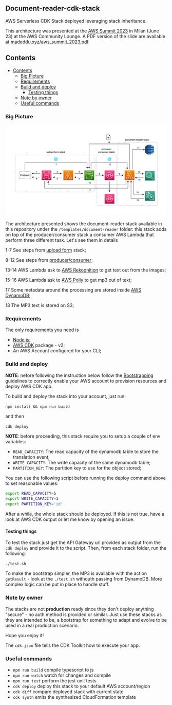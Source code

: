 ## Document-reader-cdk-stack <!-- omit in toc -->

AWS Serverless CDK Stack deployed leveraging stack inheritance.

This architecture was presented at the [AWS Summit 2023](https://aws.amazon.com/it/events/summits/milano/agenda/?emea-event-agenda-card.sort-by=item.additionalFields.title&emea-event-agenda-card.sort-order=asc&awsf.emea-event-agenda-level=*all&awsf.emea-event-agenda-role=*all&awsf.emea-event-agenda-category=*all&awsf.emea-event-agenda-aws-industry=*all&emea-event-agenda-card.q=COM204&emea-event-agenda-card.q_operator=AND#session) in Milan (June 23) at the AWS Community Lounge. A PDF version of the slide are available at [madeddu.xyz/aws_summit_2023.pdf](https://madeddu.xyz/aws_summit_2023.pdf)

## Contents
- [Contents](#contents)
  - [Big Picture](#big-picture)
  - [Requirements](#requirements)
  - [Build and deploy](#build-and-deploy)
    - [Testing things](#testing-things)
  - [Note by owner](#note-by-owner)
  - [Useful commands](#useful-commands)

### Big Picture

![](../../img/doc/document-reader.jpg)

The architecture presented shows the document-reader stack available in this repository under the `/templates/document-reader` folder: this stack adds on top of the producer/consumer stack a consumer AWS Lambda that perform three different task. Let's see them in details

1-7 See steps from [upload form](https://github.com/made2591/serverless-cdk-stacks/blob/main/templates/upload-form/README.md) stack;

8-12 See steps from [producer/consumer](https://github.com/made2591/serverless-cdk-stacks/blob/main/templates/producer-consumer/README.md);

13-14 AWS Lambda ask to [AWS Rekognition](https://aws.amazon.com/rekognition/) to get text out from the images;

15-16 AWS Lambda ask to [AWS Polly](https://aws.amazon.com/polly/) to get mp3 out of text;

17 Some metadata around the processing are stored inside [AWS DynamoDB](https://aws.amazon.com/dynamodb/);

18 The MP3 text is stored on S3;

### Requirements

The only requirements you need is
- [Node.js](https://nodejs.org/en);
- [AWS CDK](https://docs.aws.amazon.com/cdk/v2/guide/getting_started.html) package - v2;
- An AWS Account configured for your CLI;

### Build and deploy

**NOTE**: nefore following the instruction below follow the [Bootstrapping](https://docs.aws.amazon.com/cdk/v2/guide/bootstrapping.html) guidelines to correctly enable your AWS account to provision resources and deploy AWS CDK app.

To build and deploy the stack into your account, just run:

```npm install && npm run build```

and then

```cdk deploy```

**NOTE**: before proceeding, this stack require you to setup a couple of env variables:

- `READ_CAPACITY`: The read capacity of the dynamodb table to store the translation event;
- `WRITE_CAPACITY`: The write capacity of the same dynamodb table;
- `PARTITION_KEY`: The partition key to use for the object stored;
  
You can use the following script before running the deploy command above to set reasonable values:

```bash
export READ_CAPACITY=5
export WRITE_CAPACITY=1
export PARTITION_KEY='id'
```

After a while, the whole stack should be deployed. If this is not true, have a look at AWS CDK output or let me know by opening an issue.

#### Testing things

To test the stack just get the API Gateway url provided as output from the `cdk deploy` and provide it to the script. Then, from each stack folder, run the following:

```./test.sh```

To make the bootstrap simpler, the MP3 is available with the action `getResult` - look at the `./test.sh` withouth passing from DynamoDB. More complex logic can be put in place to handle stuff.

### Note by owner

The stacks are not **production** ready since they don't deploy anything "secure" - no auth method is provided or similar. Just use these stacks as they are intended to be, a bootstrap for something to adapt and evolve to be used in a real production scenario.

Hope you enjoy it!

The `cdk.json` file tells the CDK Toolkit how to execute your app.

### Useful commands

* `npm run build`   compile typescript to js
* `npm run watch`   watch for changes and compile
* `npm run test`    perform the jest unit tests
* `cdk deploy`      deploy this stack to your default AWS account/region
* `cdk diff`        compare deployed stack with current state
* `cdk synth`       emits the synthesized CloudFormation template
